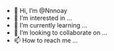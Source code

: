- 👋 Hi, I’m @Nnnoay
- 👀 I’m interested in ...
- 🌱 I’m currently learning ...
- 💞️ I’m looking to collaborate on ...
- 📫 How to reach me ...

<!---
Nnnoay/Nnnoay is a ✨ special ✨ repository because its `README.md` (this file) appears on your GitHub profile.
You can click the Preview link to take a look at your changes.
--->
